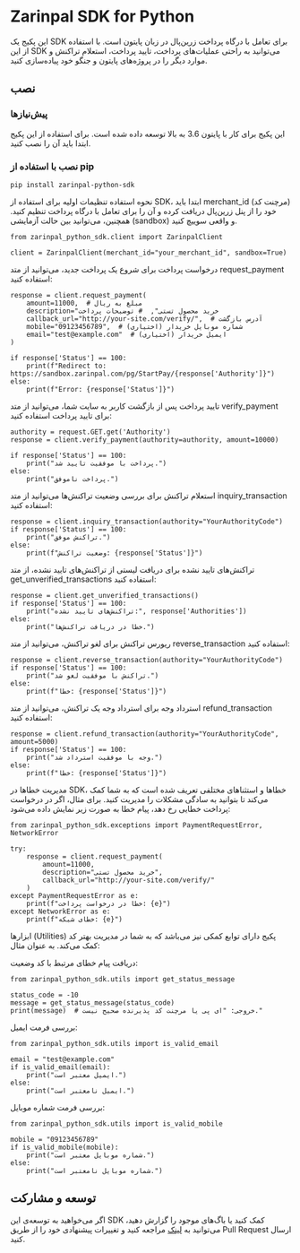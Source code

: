 # Zarinpal SDK for Python

این پکیج یک SDK برای تعامل با درگاه پرداخت زرین‌پال در زبان پایتون است. با استفاده از این SDK می‌توانید به راحتی عملیات‌های پرداخت، تایید پرداخت، استعلام تراکنش و موارد دیگر را در پروژه‌های پایتون و جنگو خود پیاده‌سازی کنید.

## نصب

### پیش‌نیازها

این پکیج برای کار با پایتون 3.6 به بالا توسعه داده شده است. برای استفاده از این پکیج ابتدا باید آن را نصب کنید.

### نصب با استفاده از pip

```
pip install zarinpal-python-sdk
```


نحوه استفاده
تنظیمات اولیه
برای استفاده از SDK، ابتدا باید merchant_id (مرچنت کد) خود را از پنل زرین‌پال دریافت کرده و آن را برای تعامل با درگاه پرداخت تنظیم کنید. همچنین، می‌توانید بین حالت آزمایشی (sandbox) و واقعی سوییچ کنید.
```
from zarinpal_python_sdk.client import ZarinpalClient

client = ZarinpalClient(merchant_id="your_merchant_id", sandbox=True)
```



درخواست پرداخت
برای شروع یک پرداخت جدید، می‌توانید از متد request_payment استفاده کنید:

```
response = client.request_payment(
    amount=11000,  # مبلغ به ریال
    description="خرید محصول تستی",  # توضیحات پرداخت
    callback_url="http://your-site.com/verify/",  # آدرس بازگشت
    mobile="09123456789",  # (اختیاری) شماره موبایل خریدار
    email="test@example.com"  # (اختیاری) ایمیل خریدار
)

if response['Status'] == 100:
    print(f"Redirect to: https://sandbox.zarinpal.com/pg/StartPay/{response['Authority']}")
else:
    print(f"Error: {response['Status']}")
```




تایید پرداخت
پس از بازگشت کاربر به سایت شما، می‌توانید از متد verify_payment برای تایید پرداخت استفاده کنید:

```
authority = request.GET.get('Authority')
response = client.verify_payment(authority=authority, amount=10000)

if response['Status'] == 100:
    print("پرداخت با موفقیت تایید شد.")
else:
    print("پرداخت ناموفق.")
```




استعلام تراکنش
برای بررسی وضعیت تراکنش‌ها می‌توانید از متد inquiry_transaction استفاده کنید:

```
response = client.inquiry_transaction(authority="YourAuthorityCode")
if response['Status'] == 100:
    print("تراکنش موفق.")
else:
    print(f"وضعیت تراکنش: {response['Status']}")
```





تراکنش‌های تایید نشده
برای دریافت لیستی از تراکنش‌های تایید نشده، از متد get_unverified_transactions استفاده کنید:

```
response = client.get_unverified_transactions()
if response['Status'] == 100:
    print("تراکنش‌های تایید نشده:", response['Authorities'])
else:
    print("خطا در دریافت تراکنش‌ها.")
```






ریورس تراکنش
برای لغو تراکنش، می‌توانید از متد reverse_transaction استفاده کنید:

```
response = client.reverse_transaction(authority="YourAuthorityCode")
if response['Status'] == 100:
    print("تراکنش با موفقیت لغو شد.")
else:
    print(f"خطا: {response['Status']}")
```





استرداد وجه
برای استرداد وجه یک تراکنش، می‌توانید از متد refund_transaction استفاده کنید:

```
response = client.refund_transaction(authority="YourAuthorityCode", amount=5000)
if response['Status'] == 100:
    print("وجه با موفقیت استرداد شد.")
else:
    print(f"خطا: {response['Status']}")
```






مدیریت خطاها
در SDK، خطاها و استثناهای مختلفی تعریف شده است که به شما کمک می‌کند تا بتوانید به سادگی مشکلات را مدیریت کنید. برای مثال، اگر در درخواست پرداخت خطایی رخ دهد، پیام خطا به صورت زیر نمایش داده می‌شود:


```
from zarinpal_python_sdk.exceptions import PaymentRequestError, NetworkError

try:
    response = client.request_payment(
        amount=11000,
        description="خرید محصول تستی",
        callback_url="http://your-site.com/verify/"
    )
except PaymentRequestError as e:
    print(f"خطا در درخواست پرداخت: {e}")
except NetworkError as e:
    print(f"خطای شبکه: {e}")
```






ابزارها (Utilities)
پکیج دارای توابع کمکی نیز می‌باشد که به شما در مدیریت بهتر کد کمک می‌کند. به عنوان مثال:

دریافت پیام خطای مرتبط با کد وضعیت:

```
from zarinpal_python_sdk.utils import get_status_message

status_code = -10
message = get_status_message(status_code)
print(message)  # خروجی: "ای پی یا مرچنت کد پذیرنده صحیح نیست."
```






بررسی فرمت ایمیل:

```
from zarinpal_python_sdk.utils import is_valid_email

email = "test@example.com"
if is_valid_email(email):
    print("ایمیل معتبر است.")
else:
    print("ایمیل نامعتبر است.")
```






بررسی فرمت شماره موبایل:

```
from zarinpal_python_sdk.utils import is_valid_mobile

mobile = "09123456789"
if is_valid_mobile(mobile):
    print("شماره موبایل معتبر است.")
else:
    print("شماره موبایل نامعتبر است.")
```




## توسعه و مشارکت

اگر می‌خواهید به توسعه‌ی این SDK کمک کنید یا باگ‌های موجود را گزارش دهید، می‌توانید به [لینک](https://github.com/MohamadHusein/zarinpal-python-sdk) مراجعه کنید و تغییرات پیشنهادی خود را از طریق Pull Request ارسال کنید.
























